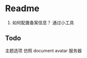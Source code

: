 <!--
 * @Author: Mukti
 * @Date: 2023-04-11 09:13:57
 * @LastEditTime: 2023-04-14 12:22:31
 * @LastEditors: Mukti
-->
# Readme

1. 如何配置备案信息？
  通过小工具

## Todo

主题选项 仿照 document
avatar 服务器
